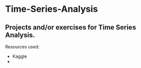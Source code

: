 # Time-Series-Analysis
Projects and/or exercises for Time Series Analysis.
---
Resources used:
* Kaggle
* 
